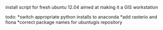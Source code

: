 install script for fresh ubuntu 12.04 aimed at making it a GIS workstation


todo: 
*switch appropriate python installs to anaconda
*add rasterio and fiona
*correct package names for ubuntugis repository
